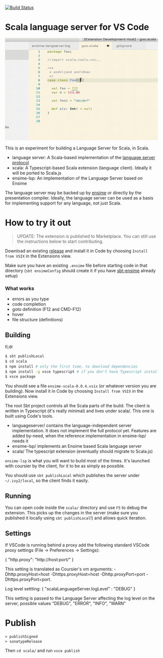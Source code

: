 [![Build Status](https://travis-ci.org/dragos/dragos-vscode-scala.svg?branch=master)](https://travis-ci.org/dragos/dragos-vscode-scala)

# Scala language server for VS Code

![demo](code.gif "Demo")


This is an experiment for building a Language Server for Scala, in Scala.

- language server: A Scala-based implementation of the [language server protocol](https://github.com/Microsoft/language-server-protocol/blob/master/protocol.md)
- scala: A Typescript-based Scala extension (language client). Ideally it will be ported to Scala.js
- ensime-lsp: An implementation of the Language Server based on Ensime

The language server may be backed up by [ensime](http://ensime.github.io/) or directly by the presentation compiler. Ideally, the language server can be used as a basis for implementing support for any language, not just Scala.

# How to try it out

> UPDATE: The extension is published to Marketplace. You can still use the instructions below to start contributing.

Download an existing [release](https://github.com/dragos/dragos-vscode-scala/releases) and install it in Code by choosing `Install from VSIX` in the Extensions view.

Make sure you have an existing `.ensime` file before starting code in that directory (`sbt ensimeConfig` should create it if you have [sbt-ensime](https://github.com/ensime/ensime-sbt) already setup)

### What works

- errors as you type
- code completion
- goto definition (F12 and CMD-F12)
- hover
- file structure (definitions)

## Building

tl;dr

```bash
$ sbt publishLocal
$ cd scala
$ npm install # only the first time, to download dependencies
$ npm install -g vsce typescript # if you don't have Typescript installed globally
$ vsce package
```

You should see a file `ensime-scala-0.0.4.vsix` (or whatever version you are building). Now install it in Code by choosing `Install from VSIX` in the Extensions view.


The root Sbt project controls all the Scala parts of the build. The client is written in Typescript (it's really minimal) and lives under scala/. This one is built using Code's tools.

- languageserver/ contains the language-independent server implementation. It does not implement the full protocol yet. Features are added by-need, when the reference implementation in ensime-lsp/ needs it
- ensime-lsp/ implements an Ensime based Scala language server
- scala/ The typescript extension (eventually should migrate to Scala.js)

`ensime-lsp` is what you will want to build most of the times. It's launched with coursier by the client, for it to be as simply as possible.

You should use `sbt publishLocal` which publishes the server under `~/.ivy2/local`, so the client finds it easily.

## Running

You can open code inside the `scala/` directory and use `F5` to debug the extension. This picks up the changes in the server (make sure you published it locally using `sbt publishLocal`!) and allows quick iteration.

## Settings

If VSCode is running behind a proxy add the following standard VSCode proxy settings (File -> Preferences -> Settings):

{
    "http.proxy": "http://host:port/"
}

This setting is translated as Coursier's vm arguments: -Dhttp.proxyHost=host -Dhttps.proxyHost=host -Dhttp.proxyPort=port -Dhttps.proxyPort=port.

Log level settting:
{
    "scalaLanguageServer.logLevel" : "DEBUG"
}

This setting is passed to the Language Server affecting the log level on the server, possible values "DEBUG", "ERROR", "INFO", "WARN"


# Publish

```
> publishSigned
> sonatypeRelease
```

Then `cd scala/` and run `vsce publish`
